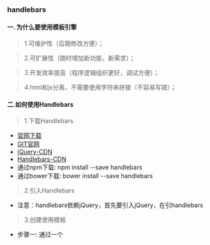 ### handlebars
#### 一. 为什么要使用模板引擎

> 1.可维护性（后期修改方便）；

> 2.可扩展性（随时增加新功能，新需求）；

> 3.开发效率提高（程序逻辑组织更好，调试方便）；

> 4.html和js分离，不需要使用字符串拼接（不容易写错）；

#### 二.如何使用Handlebars
> 1.下载Handlebars

- [官网下载](http://handlebarsjs.com./installation.html)
- [GIT官网](https://github.com/daaain/Handlebars.git)
- [jQuery-CDN](http://www.bootcdn.cn/jquery/)
- [Handlebars-CDN](http://www.bootcdn.cn/handlebars.js/)
- 通过npm下载: npm install --save handlebars
- 通过bower下载: bower install --save handlebars

> 2.引入Handlebars

- 注意：handlebars依赖jQuery，首先要引入jQuery，在引handlebars

> 3.创建使用模板

- 步骤一: 通过一个<script>将需要的模板包裹起来
- 步骤二: 在<script>标签中填入type和id，type类型可以是除text/javascript以外的任何MIME类型,但推荐使用type="text/template",更加语义化
id是在后面进行编译的时候所使用,让其编译的代码找到该模板.
- 步骤三: 在<script>标签中插入我们需要的html代码,根据后台给我们的接口文档,修改其需要动态获取的内容
    ```
    <script type="text/template" id="myTemplate">
        <div class="demo">
            <h1>{{name}}</h1>
            <p>{{content}}</p>
        </div>
    </script>
    ```
> 4.在JS代码中编译模板

```
1.用jQuery获取模板
    var template = $("#myTemplate").html();
2.预编译模板
    var func = Handlebars.compile(template);
3.匹配json内容
    var str = func(data);
4.输入模板
    $('#box').html(str);
```
以上述代码为例进行解释:

- 步骤一: 获取模板的内容放入到template中,这里$("#myTemplate")中填入的内容为你在上一步创建模板中所用的id.
提醒: 这里我使用的jQuery的选择器获取,当然,你可以使用原生javascript的DOM选择器获取,例如:docuemnt.getElementById('myTemplate')和document.querySelector('#myTemplate')
- 步骤二: 使用Handlebars.compile()方法进行预编译,该方法传入的参数即为获取到的模板
- 步骤三: 使用func()方法进行编译后得到拼接好的字符串,该方法传入的参数即为上一步预编译的模板.
- 步骤四: 将编译好的字符串插入到你所希望插入到的html文档中的位置,这里使用的是jQuery给我们提供的html()方法.同样,你也可以使用原生的innerHTML
